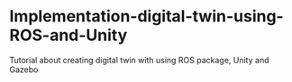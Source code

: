 # Implementation-digital-twin-using-ROS-and-Unity
Tutorial about creating digital twin with using ROS package, Unity and Gazebo 
